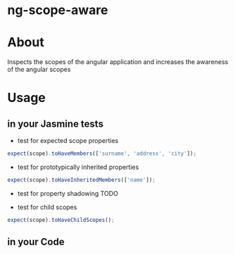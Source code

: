 ng-scope-aware
==============

# About

Inspects the scopes of the angular application and increases the awareness of the angular scopes

# Usage

## in your Jasmine tests

* test for expected scope properties

```js
expect(scope).toHaveMembers(['surname', 'address', 'city']);
```

* test for prototypically inherited properties

```js
expect(scope).toHaveInheritedMembers(['name']);
```

* test for property shadowing
TODO

* test for child scopes

```js
expect(scope).toHaveChildScopes();
```


## in your Code
